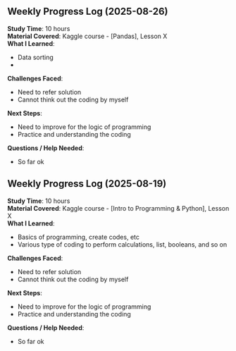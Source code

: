 
## Weekly Progress Log (2025-08-26)

**Study Time**: 10 hours  
**Material Covered**: Kaggle course - [Pandas], Lesson X  
**What I Learned**:
- Data sorting
- 

**Challenges Faced**:
- Need to refer solution 
- Cannot think out the coding by myself

**Next Steps**:
- Need to improve for the logic of programming
- Practice and understanding the coding 

**Questions / Help Needed**:
- So far ok
















## Weekly Progress Log (2025-08-19)

**Study Time**: 10 hours  
**Material Covered**: Kaggle course - [Intro to Programming & Python], Lesson X  
**What I Learned**:
- Basics of programming, create codes, etc
- Various type of coding to perform calculations, list, booleans, and so on

**Challenges Faced**:
- Need to refer solution 
- Cannot think out the coding by myself

**Next Steps**:
- Need to improve for the logic of programming
- Practice and understanding the coding 

**Questions / Help Needed**:
- So far ok
